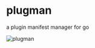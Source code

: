 # plugman
a plugin manifest manager for go

![plugman](https://cloud.githubusercontent.com/assets/3185864/7850481/f03d165c-04b0-11e5-8df5-7415213a46ed.jpg)

